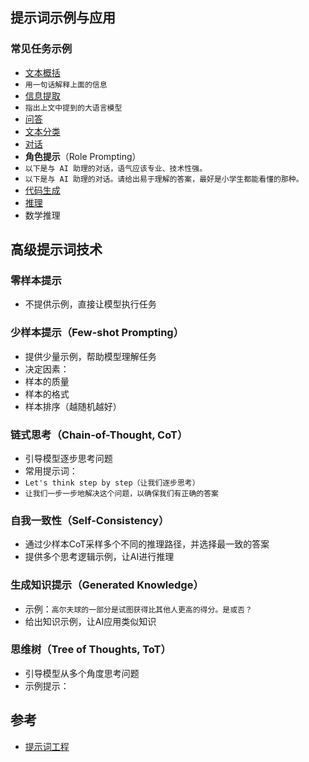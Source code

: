 
## 提示词示例与应用

### 常见任务示例

- [文本概括](https://www.promptingguide.ai/zh/introduction/examples#%E6%96%87%E6%9C%AC%E6%A6%82%E6%8B%AC)
- `用一句话解释上面的信息`
- [信息提取](https://www.promptingguide.ai/zh/introduction/examples#%E4%BF%A1%E6%81%AF%E6%8F%90%E5%8F%96)
- `指出上文中提到的大语言模型`
- [问答](https://www.promptingguide.ai/zh/introduction/examples#%E9%97%AE%E7%AD%94)
- [文本分类](https://www.promptingguide.ai/zh/introduction/examples#%E6%96%87%E6%9C%AC%E5%88%86%E7%B1%BB)
- [对话](https://www.promptingguide.ai/zh/introduction/examples#%E5%AF%B9%E8%AF%9D)
- **角色提示**（Role Prompting）
- `以下是与 AI 助理的对话，语气应该专业、技术性强。`
- `以下是与 AI 助理的对话。请给出易于理解的答案，最好是小学生都能看懂的那种。`
- [代码生成](https://www.promptingguide.ai/zh/introduction/examples#%E4%BB%A3%E7%A0%81%E7%94%9F%E6%88%90)
- [推理](https://www.promptingguide.ai/zh/introduction/examples#%E6%8E%A8%E7%90%86)
- 数学推理

## 高级提示词技术

### 零样本提示
- 不提供示例，直接让模型执行任务

### 少样本提示（Few-shot Prompting）
- 提供少量示例，帮助模型理解任务
- 决定因素：
- 样本的质量
- 样本的格式
- 样本排序（越随机越好）

### 链式思考（Chain-of-Thought, CoT）
- 引导模型逐步思考问题
- 常用提示词：
- `Let's think step by step（让我们逐步思考）`
- `让我们一步一步地解决这个问题，以确保我们有正确的答案`

### 自我一致性（Self-Consistency）
- 通过少样本CoT采样多个不同的推理路径，并选择最一致的答案
- 提供多个思考逻辑示例，让AI进行推理

### 生成知识提示（Generated Knowledge）
- 示例：`高尔夫球的一部分是试图获得比其他人更高的得分。是或否？`
- 给出知识示例，让AI应用类似知识

### 思维树（Tree of Thoughts, ToT）
- 引导模型从多个角度思考问题
- 示例提示：

## 参考
- [提示词工程](https://www.promptingguide.ai/zh/techniques/zeroshot)